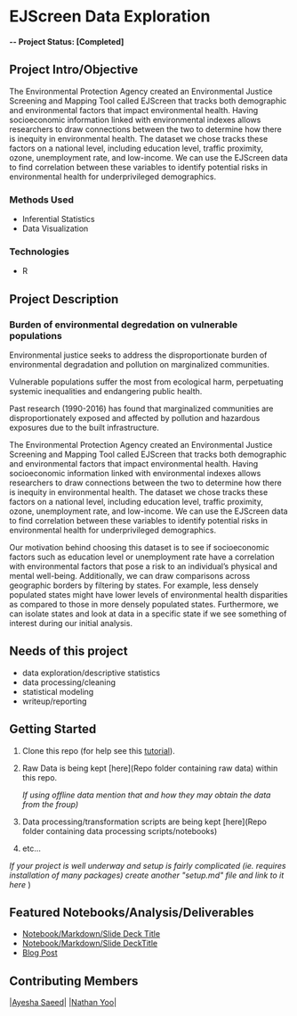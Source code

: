 # EJScreen Data Exploration

#### -- Project Status: [Completed]

## Project Intro/Objective
The Environmental Protection Agency created an Environmental Justice Screening and Mapping Tool called EJScreen that tracks both demographic and environmental factors that impact environmental health. Having socioeconomic information linked with environmental indexes allows researchers to draw connections between the two to determine how there is inequity in environmental health. The dataset we chose tracks these factors on a national level, including education level, traffic proximity, ozone, unemployment rate, and low-income. We can use the EJScreen data to find correlation between these variables to identify potential risks in environmental health for underprivileged demographics.

### Methods Used
* Inferential Statistics
* Data Visualization

### Technologies
* R 

## Project Description

### Burden of environmental degredation on vulnerable populations
Environmental justice seeks to address the disproportionate burden of environmental degradation and pollution on marginalized communities. 

Vulnerable populations suffer the most from ecological harm, perpetuating systemic inequalities and endangering public health.

Past research (1990-2016) has found that marginalized communities are disproportionately exposed and affected by pollution and hazardous exposures due to the built infrastructure.

The Environmental Protection Agency created an Environmental Justice Screening and Mapping Tool called EJScreen that tracks both demographic and environmental factors that impact environmental health. Having socioeconomic information linked with environmental indexes allows researchers to draw connections between the two to determine how there is inequity in environmental health. The dataset we chose tracks these factors on a national level, including education level, traffic proximity, ozone, unemployment rate, and low-income. We can use the EJScreen data to find correlation between these variables to identify potential risks in environmental health for underprivileged demographics.

Our motivation behind choosing this dataset is to see if socioeconomic factors such as education level or unemployment rate have a correlation with environmental factors that pose a risk to an individual’s physical and mental well-being. Additionally, we can draw comparisons across geographic borders by filtering by states. For example, less densely populated states might have lower levels of environmental health disparities as compared to those in more densely populated states. Furthermore, we can isolate states and look at data in a specific state if we see something of interest during our initial analysis.

## Needs of this project
- data exploration/descriptive statistics
- data processing/cleaning
- statistical modeling
- writeup/reporting

## Getting Started

1. Clone this repo (for help see this [tutorial](https://help.github.com/articles/cloning-a-repository/)).
2. Raw Data is being kept [here](Repo folder containing raw data) within this repo.

    *If using offline data mention that and how they may obtain the data from the froup)*
    
3. Data processing/transformation scripts are being kept [here](Repo folder containing data processing scripts/notebooks)
4. etc...

*If your project is well underway and setup is fairly complicated (ie. requires installation of many packages) create another "setup.md" file and link to it here*  )

## Featured Notebooks/Analysis/Deliverables
* [Notebook/Markdown/Slide Deck Title](link)
* [Notebook/Markdown/Slide DeckTitle](link)
* [Blog Post](link)


## Contributing Members
|[Ayesha Saeed](https://github.com/[ayeshasaeed97])| 
|[Nathan Yoo](https://github.com/[yoo-nathan])|

